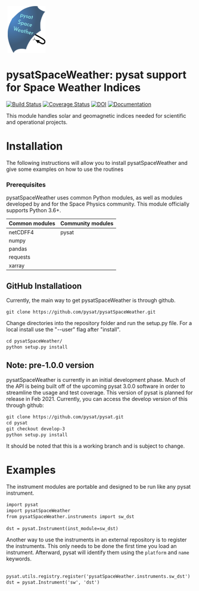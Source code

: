 <div align="left">
        <img height="0" width="0px">
        <img width="20%" src="https://raw.githubusercontent.com/pysat/pysatSpaceWeather/main/docs/figures/pysatSpaceWeather.png" alt="pysatSpaceWeather" title="pysatSpaceWeather"</img>
</div>

# pysatSpaceWeather: pysat support for Space Weather Indices
[![Build Status](https://travis-ci.com/pysat/pysatSpaceWeather.svg?branch=main)](https://travis-ci.com/pysat/pysatSpaceWeather)
[![Coverage Status](https://coveralls.io/repos/github/pysat/pysatSpaceWeather/badge.svg?branch=main)](https://coveralls.io/github/pysat/pysatSpaceWeather?branch=main)
[![DOI](https://zenodo.org/badge/287377838.svg)](https://zenodo.org/badge/latestdoi/287377838) [![Documentation](https://readthedocs.org/projects/pysatspaceweather/badge/?version=latest)](https://pysatspaceweather.readthedocs.io/en/latest/?badge=latest)


This module handles solar and geomagnetic indices needed for scientific and
operational projects.

# Installation

The following instructions will allow you to install pysatSpaceWeather and give
some examples on how to use the routines

### Prerequisites

pysatSpaceWeather uses common Python modules, as well as modules developed by
and for the Space Physics community.  This module officially supports
Python 3.6+.

| Common modules | Community modules |
| -------------- | ----------------- |
| netCDFF4       | pysat             |
| numpy          |                   |
| pandas         |                   |
| requests       |                   |
| xarray         |                   |

## GitHub Installatioon

Currently, the main way to get pysatSpaceWeather is through github.

```
git clone https://github.com/pysat/pysatSpaceWeather.git
```

Change directories into the repository folder and run the setup.py file.  For
a local install use the "--user" flag after "install".

```
cd pysatSpaceWeather/
python setup.py install
```

Note: pre-1.0.0 version
-----------------------
pysatSpaceWeather is currently in an initial development phase.  Much of the
API is being built off of the upcoming pysat 3.0.0 software in order to
streamline the usage and test coverage.  This version of pysat is planned for
release in Feb 2021.  Currently, you can access the develop version of this
through github:
```
git clone https://github.com/pysat/pysat.git
cd pysat
git checkout develop-3
python setup.py install
```
It should be noted that this is a working branch and is subject to change.

# Examples

The instrument modules are portable and designed to be run like any pysat
instrument.

```
import pysat
import pysatSpaceWeather
from pysatSpaceWeather.instruments import sw_dst

dst = pysat.Instrument(inst_module=sw_dst)
```

Another way to use the instruments in an external repository is to register the
instruments.  This only needs to be done the first time you load an instrument.
Afterward, pysat will identify them using the `platform` and `name` keywords.

```

pysat.utils.registry.register('pysatSpaceWeather.instruments.sw_dst')
dst = pysat.Instrument('sw', 'dst')
```
